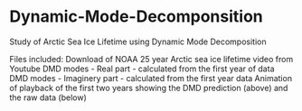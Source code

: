 # Dynamic-Mode-Decomponsition
Study of Arctic Sea Ice Lifetime using Dynamic Mode Decomposition

Files included:
Download of NOAA 25 year Arctic sea ice lifetime video from Youtube
DMD modes - Real part - calculated from the first year of data
DMD modes - Imaginery part - calculated from the first year data
Animation of playback of the first two years showing the DMD prediction (above) and the raw data (below)
